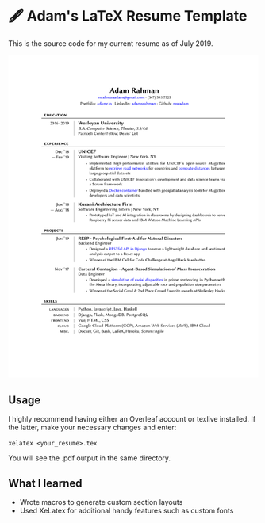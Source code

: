 # 🖋️ Adam's LaTeX Resume Template
This is the source code for my current resume as of July 2019. 

![Adam's Resume](https://raw.githubusercontent.com/msradam/resume-tex/master/AdamRahman_Resume.png)


## Usage
I highly recommend having either an Overleaf account or texlive installed.
If the latter, make your necessary changes and enter:

`xelatex <your_resume>.tex`

You will see the .pdf output in the same directory.

## What I learned
* Wrote macros to generate custom section layouts
* Used XeLatex for additional handy features such as custom fonts


